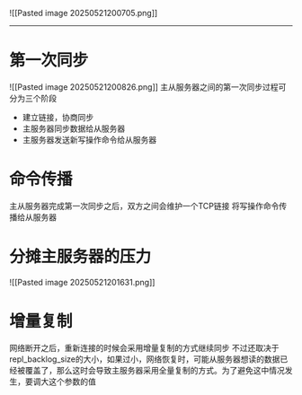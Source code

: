 ![[Pasted image 20250521200705.png]]
****
# 第一次同步
![[Pasted image 20250521200826.png]]
主从服务器之间的第一次同步过程可分为三个阶段
- 建立链接，协商同步
- 主服务器同步数据给从服务器
- 主服务器发送新写操作命令给从服务器

# 命令传播
主从服务器完成第一次同步之后，双方之间会维护一个TCP链接
将写操作命令传播给从服务器

# 分摊主服务器的压力
![[Pasted image 20250521201631.png]]

# 增量复制
网络断开之后，重新连接的时候会采用增量复制的方式继续同步
不过还取决于repl_backlog_size的大小，如果过小，网络恢复时，可能从服务器想读的数据已经被覆盖了，那么这时会导致主服务器采用全量复制的方式。为了避免这中情况发生，要调大这个参数的值


